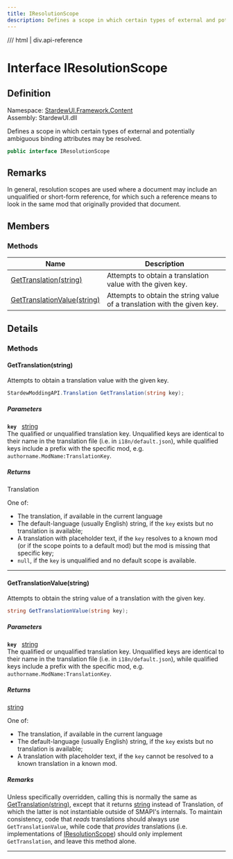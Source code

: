 ```yaml
---
title: IResolutionScope
description: Defines a scope in which certain types of external and potentially ambiguous binding attributes may be resolved.
---
```


<link rel="stylesheet" href="/StardewUI/stylesheets/reference.css" />

/// html | div.api-reference

# Interface IResolutionScope

## Definition

<div class="api-definition" markdown>

Namespace: [StardewUI.Framework.Content](index.md)  
Assembly: StardewUI.dll  

</div>

Defines a scope in which certain types of external and potentially ambiguous binding attributes may be resolved.

```cs
public interface IResolutionScope
```

## Remarks

In general, resolution scopes are used where a document may include an unqualified or short-form reference, for which such a reference means to look in the same mod that originally provided that document.

## Members

### Methods

 | Name | Description |
| --- | --- |
| [GetTranslation(string)](#gettranslationstring) | Attempts to obtain a translation value with the given key. | 
| [GetTranslationValue(string)](#gettranslationvaluestring) | Attempts to obtain the string value of a translation with the given key. | 

## Details

### Methods

#### GetTranslation(string)

Attempts to obtain a translation value with the given key.

```cs
StardewModdingAPI.Translation GetTranslation(string key);
```

##### Parameters

**`key`** &nbsp; [string](https://learn.microsoft.com/en-us/dotnet/api/system.string)  
The qualified or unqualified translation key. Unqualified keys are identical to their name in the translation file (i.e. in `i18n/default.json`), while qualified keys include a prefix with the specific mod, e.g. `authorname.ModName:TranslationKey`.

##### Returns

Translation

  One of: 

  - The translation, if available in the current language
  - The default-language (usually English) string, if the `key` exists but no translation is available;
  - A translation with placeholder text, if the `key` resolves to a known mod (or if the scope points to a default mod) but the mod is missing that specific key;
  - `null`, if the `key` is unqualified and no default scope is available.

-----

#### GetTranslationValue(string)

Attempts to obtain the string value of a translation with the given key.

```cs
string GetTranslationValue(string key);
```

##### Parameters

**`key`** &nbsp; [string](https://learn.microsoft.com/en-us/dotnet/api/system.string)  
The qualified or unqualified translation key. Unqualified keys are identical to their name in the translation file (i.e. in `i18n/default.json`), while qualified keys include a prefix with the specific mod, e.g. `authorname.ModName:TranslationKey`.

##### Returns

[string](https://learn.microsoft.com/en-us/dotnet/api/system.string)

  One of: 

  - The translation, if available in the current language
  - The default-language (usually English) string, if the `key` exists but no translation is available;
  - A translation with placeholder text, if the `key` cannot be resolved to a known translation in a known mod.

##### Remarks

Unless specifically overridden, calling this is normally the same as [GetTranslation(string)](iresolutionscope.md#gettranslationstring), except that it returns [string](https://learn.microsoft.com/en-us/dotnet/api/system.string) instead of Translation, of which the latter is not instantiable outside of SMAPI's internals. To maintain consistency, code that _reads_ translations should always use `GetTranslationValue`, while code that _provides_ translations (i.e. implementations of [IResolutionScope](iresolutionscope.md)) should only implement `GetTranslation`, and leave this method alone.

-----

